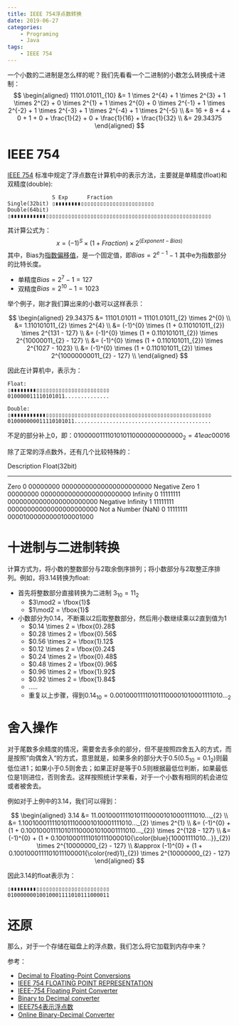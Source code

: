 ```yaml
---
title: IEEE 754浮点数转换
date: 2019-06-27
categories:  
    - Programing
    - Java
tags:
    - IEEE 754
---
```

一个小数的二进制是怎么样的呢？我们先看看一个二进制的小数怎么转换成十进制：
$$
\begin{aligned}	
11101.01011_{10} &= 1 \times 2^{4} + 1 \times 2^{3} + 1 \times 2^{2} + 0 \times 2^{1} + 1 \times 2^{0} + 0 \times 2^{-1} + 1 \times 2^{-2} + 1 \times 2^{-3} + 1 \times 2^{-4} + 1 \times 2^{-5} \\
  &= 16 + 8 + 4 + 0 + 1 + 0 + \frac{1}{2} + 0 + \frac{1}{16} + \frac{1}{32} \\
  &= 29.34375
\end{aligned}
$$
<!-- more -->

# IEEE 754
[IEEE 754](https://en.wikipedia.org/wiki/IEEE_754) 标准中规定了浮点数在计算机中的表示方法，主要就是单精度(float)和双精度(double):

```
              S Exp      Fraction
Single(32bit) ▯▮▮▮▮▮▮▮▮▯▯▯▯▯▯▯▯▯▯▯▯▯▯▯▯▯▯▯▯▯▯▯
Double(64bit) ▯▮▮▮▮▮▮▮▮▮▮▮▯▯▯▯▯▯▯▯▯▯▯▯▯▯▯▯▯▯▯▯▯▯▯▯▯▯▯▯▯▯▯▯▯▯▯▯▯▯▯▯▯▯▯▯▯▯▯▯▯▯▯▯
```
其计算公式为：
$$
x = (-1)^{S}\times(1+ Fraction)\times 2^{(Exponent-Bias)}
$$
其中，Bias为[指数偏移值](https://zh.wikipedia.org/wiki/IEEE_754#%E6%8C%87%E6%95%B8%E5%81%8F%E7%A7%BB%E5%80%BC)，是一个固定值，即$Bias=2^{e-1} - 1$ 其中e为指数部分的比特长度。

* 单精度$Bias = 2^{7} - 1 = 127$
* 双精度$Bias = 2^{10} -1 = 1023$

举个例子，刚才我们算出来的小数可以这样表示：

$$
\begin{aligned}	
29.34375 &= 11101.01011 = 11101.01011_{2} \times 2^{0} \\
    &= 1.110101011_{2} \times 2^{4} \\
    &= (-1)^{0} \times (1 + 0.110101011_{2}) \times 2^{131 - 127} \\
    &= (-1)^{0} \times (1 + 0.110101011_{2}) \times 2^{10000011_{2} - 127} \\
    &= (-1)^{0} \times (1 + 0.110101011_{2}) \times 2^{1027 - 1023} \\
    &= (-1)^{0} \times (1 + 0.110101011_{2}) \times 2^{10000000011_{2} - 127} \\
\end{aligned}
$$

因此在计算机中，表示为：
```
Float:
▯▮▮▮▮▮▮▮▮▯▯▯▯▯▯▯▯▯▯▯▯▯▯▯▯▯▯▯▯▯▯▯
010000011110101011..............

Double:
▯▮▮▮▮▮▮▮▮▮▮▮▯▯▯▯▯▯▯▯▯▯▯▯▯▯▯▯▯▯▯▯▯▯▯▯▯▯▯▯▯▯▯▯▯▯▯▯▯▯▯▯▯▯▯▯▯▯▯▯▯▯▯▯
010000000011110101011...........................................
```
不足的部分补上0，即：$0100000111101010110000000000000_{2}=41eac000{16}$

除了正常的浮点数外，还有几个比较特殊的：

Description         Float(32bit)
------------------  --------------------------------------------  
Zero	            0 00000000 00000000000000000000000
Negative Zero	    1 00000000 00000000000000000000000
Infinity	        0 11111111 00000000000000000000000
Negative Infinity	1 11111111 00000000000000000000000
Not a Number (NaN)	0 11111111 00001000000000100001000

# 十进制与二进制转换
计算方式为，将小数的整数部分与2取余倒序排列；将小数部分与2取整正序排列。例如，将3.14转换为float:

- 首先将整数部分直接转换为二进制 $3_{10} = 11_{2}$
    - $3\mod2 = \fbox{1}$
    - $1\mod2 = \fbox{1}$
- 小数部分为0.14，不断乘以2后取整数部分，然后用小数继续乘以2直到值为1
    - $0.14 \times 2 = \fbox{0}.28$ 
    - $0.28 \times 2 = \fbox{0}.56$
    - $0.56 \times 2 = \fbox{1}.12$
    - $0.12 \times 2 = \fbox{0}.24$
    - $0.24 \times 2 = \fbox{0}.48$
    - $0.48 \times 2 = \fbox{0}.96$
    - $0.96 \times 2 = \fbox{1}.92$
    - $0.92 \times 2 = \fbox{1}.84$ 
    - .....
    - 重复以上步骤，得到$0.14_{10}=0.001000111101011100001010001111010..._{2}$

# 舍入操作
对于尾数多余精度的情况，需要舍去多余的部分，但不是按照四舍五入的方式，而是按照”向偶舍入“的方式，意思就是，如果多余的部分大于0.5($0.5_{10} = 0.1_{2})$则最低位进1；如果小于0.5则舍去；如果正好是等于0.5则根据最低位判断，如果最低位是1则进位，否则舍去。这样按照统计学来看，对于一个小数有相同的机会进位或者被舍去。

例如对于上例中的3.14，我们可以得到：

$$
\begin{aligned}	
3.14 &= 11.001000111101011100001010001111010..._{2} \\
    &= 1.1001000111101011100001010001111010..._{2} \times 2^{1} \\
    &= (-1)^{0} + (1 + 0.1001000111101011100001010001111010..._{2}) \times 2^{128 - 127} \\
    &= (-1)^{0} + (1 + 0.10010001111010111000010{\color{blue}{10001111010...}}_{2}) \times 2^{10000000_{2} - 127} \\
    &\approx (-1)^{0} + (1 + 0.1001000111101011100001{\color{red}1}_{2}) \times 2^{10000000_{2} - 127}
\end{aligned}
$$

因此3.14的float表示为：

```
▯▮▮▮▮▮▮▮▮▯▯▯▯▯▯▯▯▯▯▯▯▯▯▯▯▯▯▯▯▯▯▯
01000000010010001111010111000011
```

# 还原
那么，对于一个存储在磁盘上的浮点数，我们怎么将它加载到内存中来？



参考：

* [Decimal to Floating-Point Conversions](http://sandbox.mc.edu/~bennet/cs110/flt/dtof.html)
* [IEEE 754 FLOATING POINT REPRESENTATION](http://cs.boisestate.edu/~alark/cs354/lectures/ieee754.pdf)
* [IEEE-754 Floating Point Converter](https://www.h-schmidt.net/FloatConverter/IEEE754.html)
* [Binary to Decimal converter](https://www.rapidtables.com/convert/number/binary-to-decimal.html)
* [IEEE754表示浮点数](https://www.jianshu.com/p/e5d72d764f2f)
* [Online Binary-Decimal Converter](http://www.binaryconvert.com/result_double.html?decimal=050057046051052051055053)